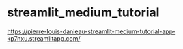 # streamlit_medium_tutorial

https://pierre-louis-danieau-streamlit-medium-tutorial-app-kp7nxu.streamlitapp.com/
